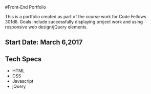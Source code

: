 #Front-End Portfolio

This is a portfolio created as part of the course work for Code Fellows 301d8. Goals include successfully displaying project work and using responsive web design/jQuery elements.

## Start Date: March 6,2017

## Tech Specs
- HTML
- CSS
- Javascript
- jQuery
